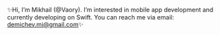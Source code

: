 ✨Hi, I’m Mikhail (@Vaory). I’m interested in mobile app development
and currently developing on Swift. You can reach me via email: demichev.mi@gmail.com✨

<!---
Vaory/Vaory is a ✨ special ✨ repository because its `README.md` (this file) appears on your GitHub profile.
You can click the Preview link to take a look at your changes.
--->
